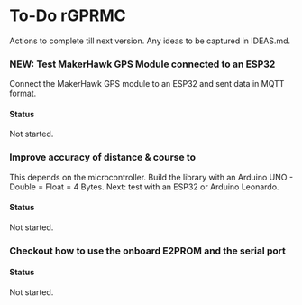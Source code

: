 # To-Do rGPRMC
Actions to complete till next version.
Any ideas to be captured in IDEAS.md.

### NEW: Test MakerHawk GPS Module connected to an ESP32
Connect the MakerHawk GPS module to an ESP32 and sent data in MQTT format.
#### Status
Not started.

### Improve accuracy of distance & course to
This depends on the microcontroller.
Build the library with an Arduino UNO - Double = Float = 4 Bytes.
Next: test with an ESP32 or Arduino Leonardo.
#### Status
Not started.

### Checkout how to use the onboard E2PROM and the serial port
#### Status
Not started.
